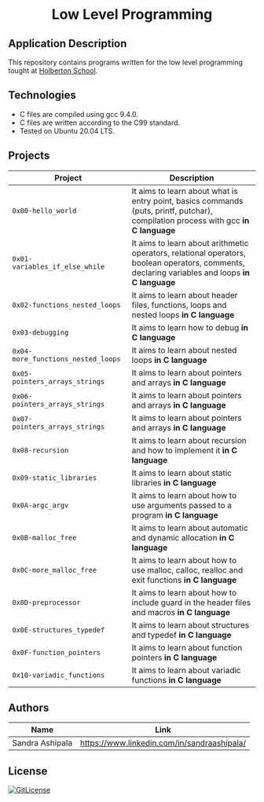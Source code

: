 <!-- PROJECT TITLE -->
  <h1 align="center">Low Level Programming</h1>

## Application Description

This repository contains programs written for the low level programming tought at [Holberton School](https://www.holbertonschool.com/).

## Technologies
* C files are compiled using gcc 9.4.0.
* C files are written according to the C99 standard.
* Tested on Ubuntu 20.04 LTS.

## Projects 
| Project | Description |
| -------- | ----------- |
| `0x00-hello_world` | 	It aims to learn about what is entry point, basics commands (puts, printf, putchar), compilation process with gcc **in C language** |
| `0x01-variables_if_else_while` | 	It aims to learn about arithmetic operators, relational operators, boolean operators, comments, declaring variables and loops **in C language** |
| `0x02-functions_nested_loops` | 	It aims to learn about header files, functions, loops and nested loops **in C language** |
| `0x03-debugging` | It aims to learn how to debug **in C language** |
| `0x04-more_functions_nested_loops` | It aims to learn about nested loops **in C language** |
| `0x05-pointers_arrays_strings` | It aims to learn about pointers and arrays **in C language** |
| `0x06-pointers_arrays_strings` | It aims to learn about pointers and arrays **in C language** |
| `0x07-pointers_arrays_strings`	| It aims to learn about pointers and arrays **in C language** |
| `0x08-recursion` | It aims to learn about recursion and how to implement it **in C language** |
| `0x09-static_libraries` | It aims to learn about static libraries **in C language** |
| `0x0A-argc_argv`	| It aims to learn about how to use arguments passed to a program **in C language** |
| `0x0B-malloc_free`	| It aims to learn about automatic and dynamic allocation **in C language** |
| `0x0C-more_malloc_free` | It aims to learn about how to use malloc, calloc, realloc and exit functions **in C language** |
| `0x0D-preprocessor` | It aims to learn about how to include guard in the header files and macros **in C language** |
| `0x0E-structures_typedef` | It aims to learn about structures and typedef **in C language** |
| `0x0F-function_pointers` | It aims to learn about function pointers **in C language** |
| `0x10-variadic_functions` | It aims to learn about variadic functions **in C language** |

## Authors

| Name            | Link                                   |
| --------------- | -------------------------------------- |
| Sandra Ashipala | https://www.linkedin.com/in/sandraashipala/ |

## License
[![GitLicense](https://img.shields.io/badge/License-MIT-lime.svg)](https://github.com/sandramsc/alx-system_engineering-devops/blob/master/LICENSE.md)


